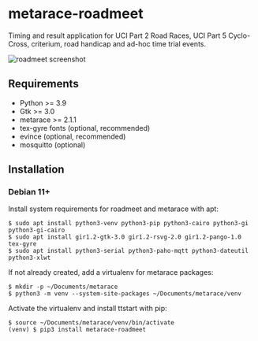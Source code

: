 # metarace-roadmeet

Timing and result application for UCI Part 2 Road Races,
UCI Part 5 Cyclo-Cross, criterium, road handicap and
ad-hoc time trial events.

![roadmeet screenshot](screenshot.png "roadmeet")

## Requirements

   - Python >= 3.9
   - Gtk >= 3.0
   - metarace >= 2.1.1
   - tex-gyre fonts (optional, recommended)
   - evince (optional, recommended)
   - mosquitto (optional)


## Installation

### Debian 11+

Install system requirements for roadmeet and metarace with apt:

	$ sudo apt install python3-venv python3-pip python3-cairo python3-gi python3-gi-cairo
	$ sudo apt install gir1.2-gtk-3.0 gir1.2-rsvg-2.0 gir1.2-pango-1.0 tex-gyre
	$ sudo apt install python3-serial python3-paho-mqtt python3-dateutil python3-xlwt

If not already created, add a virtualenv for metarace packages:

	$ mkdir -p ~/Documents/metarace
	$ python3 -m venv --system-site-packages ~/Documents/metarace/venv

Activate the virtualenv and install ttstart with pip:

	$ source ~/Documents/metarace/venv/bin/activate
	(venv) $ pip3 install metarace-roadmeet


